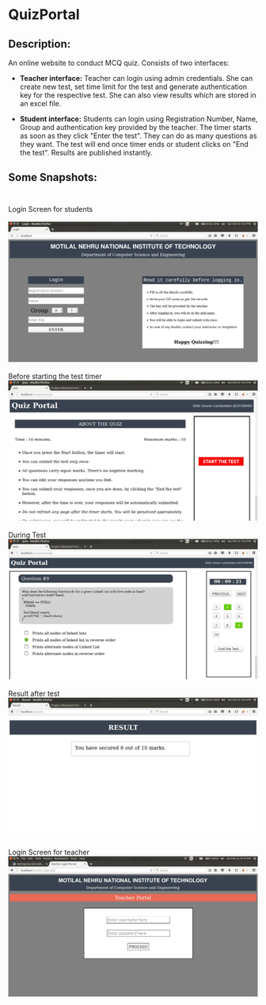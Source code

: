 # QuizPortal <br>
## Description: <br>
An online website to conduct MCQ quiz. Consists of two interfaces:<br>
* <b> Teacher interface:</b> Teacher can login using admin credentials. She can create new test, set time limit for the test and generate authentication key for the respective test. She can also view results which are stored in an excel file.

* <b> Student interface:</b> Students can login using Registration Number, Name, Group and authentication key provided by the teacher. The timer starts as soon as they click "Enter the test". They can do as many questions as they want. The test will end once timer ends or student clicks on "End the test". Results are published instantly.

## Some Snapshots: <br> <br>
Login Screen for students<br><br>
![Login Screen for students](https://github.com/himanshupatel96/QuizPortal/blob/master/snap1.png) <br><br>
Before starting the test timer
![Before starting the test timer](https://github.com/himanshupatel96/QuizPortal/blob/master/snap2.png) <br><br>
During Test
![During Test](https://github.com/himanshupatel96/QuizPortal/blob/master/snap3.png) <br><br>
Result after test
![Result after test](https://github.com/himanshupatel96/QuizPortal/blob/master/snap4.png) <br><br>
Login Screen for teacher
![Login Screen for teacher](https://github.com/himanshupatel96/QuizPortal/blob/master/snap5.png)
